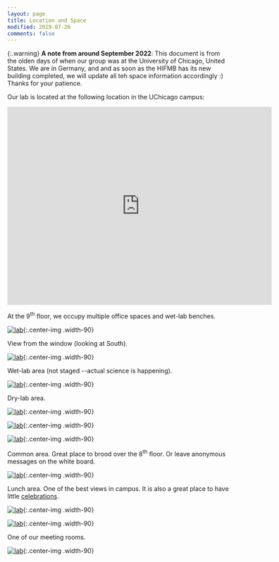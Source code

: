 ```yaml
---
layout: page
title: Location and Space
modified: 2019-07-26
comments: false
---
```


{:.warning}
**A note from around September 2022**: This document is from the olden days of when our group was at the University of Chicago, United States. We are in Germany, and and as soon as the HIFMB has its new building completed, we will update all teh space information accordingly :) Thanks for your patience.

Our lab is located at the following location in the UChicago campus:

<p><center>
<iframe src="https://www.google.com/maps/embed?pb=!1m18!1m12!1m3!1d2974.701287941469!2d-87.605596784187!3d41.791650878798!2m3!1f0!2f0!3f0!3m2!1i1024!2i768!4f13.1!3m3!1m2!1s0x880e293eb63accd1%3A0xb6f95ee97c4b5e08!2sKnapp+Center+for+Biomedical+Discovery+(KCBD)!5e0!3m2!1sen!2sus!4v1564193879353!5m2!1sen!2sus" width="600" height="450" frameborder="0" style="border:0" allowfullscreen></iframe>
</center></p>

At the 9<sup>th</sup> floor, we occupy multiple office spaces and wet-lab benches.

[![lab](lab-1.jpg)](lab-1.jpg){:.center-img .width-90}

View from the window (looking at South).

[![lab](lab-2.jpg)](lab-2.jpg){:.center-img .width-90}

Wet-lab area (not staged --actual science is happening).

[![lab](lab-3.jpg)](lab-3.jpg){:.center-img .width-90}

Dry-lab area.

[![lab](lab-4.jpg)](lab-4.jpg){:.center-img .width-90}

[![lab](lab-5.jpg)](lab-5.jpg){:.center-img .width-90}

[![lab](lab-6.jpg)](lab-6.jpg){:.center-img .width-90}

Common area. Great place to brood over the 8<sup>th</sup> floor. Or leave anonymous messages on the white board.

[![lab](lab-7.jpg)](lab-7.jpg){:.center-img .width-90}

Lunch area. One of the best views in campus. It is also a great place to have little <a href="https://twitter.com/merenbey/status/889985400550412291">celebrations</a>.

[![lab](lab-8.jpg)](lab-8.jpg){:.center-img .width-90}

[![lab](lab-9.jpg)](lab-9.jpg){:.center-img .width-90}

One of our meeting rooms.

[![lab](lab-10.jpg)](lab-10.jpg){:.center-img .width-90}

<div style="height:100px;">&nbsp;</div>
